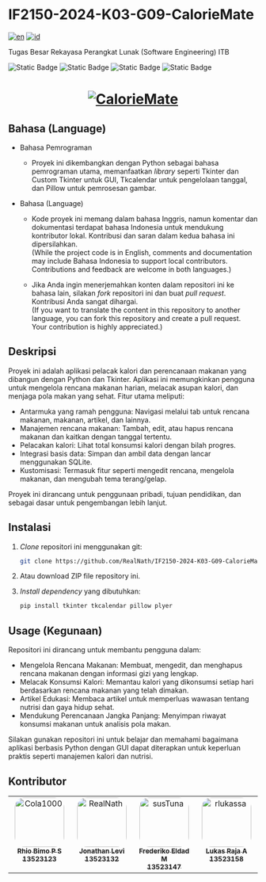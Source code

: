 # IF2150-2024-K03-G09-CalorieMate
[![en](https://img.shields.io/badge/lang-EN-darkblue)](README.md)
[![id](https://img.shields.io/badge/lang-ID-lightgrey)](#!)

Tugas Besar Rekayasa Perangkat Lunak (Software Engineering) ITB

![Static Badge](https://img.shields.io/badge/Status%20Proyek-Selesai-brightgreen)
![Static Badge](https://img.shields.io/badge/Lisensi-MIT-red)
![Static Badge](https://img.shields.io/badge/Proyek-Rekayasa%20Perangkat%20Lunak-purple)
![Static Badge](https://img.shields.io/badge/Bahasa-Python-fff700)

<h1 align="center">
  <a href="#!"><img src="https://readme-typing-svg.herokuapp.com?font=Righteous&size=35&pause=1000&color=FFFFFF&center=true&vCenter=true&width=550&lines=Selamat+Datang+Di+CalorieMate+!" alt="CalorieMate" /></a>
</h1>

## Bahasa (Language)

- Bahasa Pemrograman

    - Proyek ini dikembangkan dengan Python sebagai bahasa pemrograman utama, memanfaatkan *library* seperti Tkinter dan Custom Tkinter untuk GUI, Tkcalendar untuk pengelolaan tanggal, dan Pillow untuk pemrosesan gambar.

- Bahasa (Language)
 
    - Kode proyek ini memang dalam bahasa Inggris, namun komentar dan dokumentasi terdapat bahasa Indonesia untuk mendukung kontributor lokal. Kontribusi dan saran dalam kedua bahasa ini dipersilahkan.  
    (While the project code is in English, comments and documentation may include Bahasa Indonesia to support local contributors. Contributions and feedback are welcome in both languages.)
  
    - Jika Anda ingin menerjemahkan konten dalam repositori ini ke bahasa lain, silakan *fork* repositori ini dan buat *pull request*. Kontribusi Anda sangat dihargai.  
    (If you want to translate the content in this repository to another language, you can fork this repository and create a pull request. Your contribution is highly appreciated.)

## Deskripsi

Proyek ini adalah aplikasi pelacak kalori dan perencanaan makanan yang dibangun dengan Python dan Tkinter. Aplikasi ini memungkinkan pengguna untuk mengelola rencana makanan harian, melacak asupan kalori, dan menjaga pola makan yang sehat. Fitur utama meliputi:

- Antarmuka yang ramah pengguna: Navigasi melalui tab untuk rencana makanan, makanan, artikel, dan lainnya.
- Manajemen rencana makanan: Tambah, edit, atau hapus rencana makanan dan kaitkan dengan tanggal tertentu.
- Pelacakan kalori: Lihat total konsumsi kalori dengan bilah progres.
- Integrasi basis data: Simpan dan ambil data dengan lancar menggunakan SQLite.
- Kustomisasi: Termasuk fitur seperti mengedit rencana, mengelola makanan, dan mengubah tema terang/gelap.

Proyek ini dirancang untuk penggunaan pribadi, tujuan pendidikan, dan sebagai dasar untuk pengembangan lebih lanjut.

## Instalasi

1. *Clone* repositori ini menggunakan git:

   ```bash
   git clone https://github.com/RealNath/IF2150-2024-K03-G09-CalorieMate.git
   ```

2. Atau download ZIP file repository ini.

3. *Install* *dependency* yang dibutuhkan:

   ```bash
   pip install tkinter tkcalendar pillow plyer
   ```

## Usage (Kegunaan)

Repositori ini dirancang untuk membantu pengguna dalam:

- Mengelola Rencana Makanan: Membuat, mengedit, dan menghapus rencana makanan dengan informasi gizi yang lengkap.
- Melacak Konsumsi Kalori: Memantau kalori yang dikonsumsi setiap hari berdasarkan rencana makanan yang telah dimakan.
- Artikel Edukasi: Membaca artikel untuk memperluas wawasan tentang nutrisi dan gaya hidup sehat.
- Mendukung Perencanaan Jangka Panjang: Menyimpan riwayat konsumsi makanan untuk analisis pola makan.

Silakan gunakan repositori ini untuk belajar dan memahami bagaimana aplikasi berbasis Python dengan GUI dapat diterapkan untuk keperluan praktis seperti manajemen kalori dan nutrisi.

## Kontributor

<table>
  <tbody>
    <tr>
      <td align="center" valign="top" width="14.28%"><a href="https://github.com/Cola1000"><img style="border-radius: 20%" src="https://avatars.githubusercontent.com/u/143616767?v=4" width="100px;" alt="Cola1000"/><br /><sub><b>Rhio Bimo P S <br /> 13523123 </b></sub></a><br /></td>
      <td align="center" valign="top" width="14.28%"><a href="https://github.com/RealNath"><img style="border-radius: 20%" src="https://avatars.githubusercontent.com/u/87565567?v=4" width="100px;" alt="RealNath"/><br /><sub><b>Jonathan Levi <br /> 13523132 </b></sub></a><br /></td>
      <td align="center" valign="top" width="14.28%"><a href="https://github.com/susTuna"><img style="border-radius: 20%" src="https://avatars.githubusercontent.com/u/148179846?v=4" width="100px;" alt="susTuna"/><br /><sub><b>Frederiko Eldad M <br /> 13523147 </b></sub></a><br /></td>
      <td align="center" valign="top" width="14.28%"><a href="https://github.com/rlukassa"><img style="border-radius: 20%" src="https://avatars.githubusercontent.com/u/164935134?v=4" width="100px;" alt="rlukassa"/><br /><sub><b>Lukas Raja A <br /> 13523158 </b></sub></a><br /></td>
    </tr>
  </tbody>
</table>
